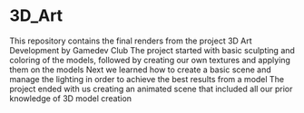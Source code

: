 # 3D_Art

This repository contains the final renders from the project 3D Art Development by Gamedev Club
The project started with basic sculpting and coloring of the models, followed by creating our own textures and applying them on the models
Next we learned how to create a basic scene and manage the lighting in order to achieve the best results from a model
The project ended with us creating an animated scene that included all our prior knowledge of 3D model creation
